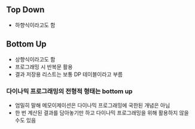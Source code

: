 ## Top Down
- 하향식이라고도 함

## Bottom Up
- 상향식이라고도 함  
- 프로그래밍 시 반복문 활용  
- 결과 저장용 리스트는 보통 DP 테이블이라고 부름  

### 다이나믹 프로그래밍의 전형적 형태는 bottom up
- 엄밀히 말해 메모이제이션은 다이나믹 프로그래밍에 국한된 개념은 아님  
- 한 번 계산된 결과를 담아놓기만 하고 다이나믹 프로그래밍을 위해 활용하지 않을 수도 있음  

